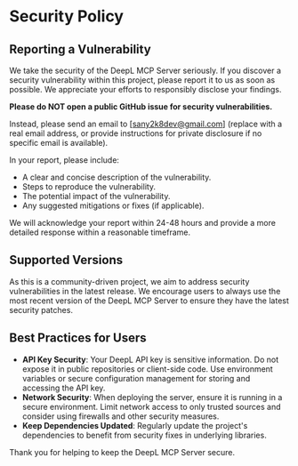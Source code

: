 # Security Policy

## Reporting a Vulnerability

We take the security of the DeepL MCP Server seriously. If you discover a security vulnerability within this project, please report it to us as soon as possible. We appreciate your efforts to responsibly disclose your findings.

**Please do NOT open a public GitHub issue for security vulnerabilities.**

Instead, please send an email to [sany2k8dev@gmail.com] (replace with a real email address, or provide instructions for private disclosure if no specific email is available).

In your report, please include:

*   A clear and concise description of the vulnerability.
*   Steps to reproduce the vulnerability.
*   The potential impact of the vulnerability.
*   Any suggested mitigations or fixes (if applicable).

We will acknowledge your report within 24-48 hours and provide a more detailed response within a reasonable timeframe.

## Supported Versions

As this is a community-driven project, we aim to address security vulnerabilities in the latest release. We encourage users to always use the most recent version of the DeepL MCP Server to ensure they have the latest security patches.

## Best Practices for Users

*   **API Key Security**: Your DeepL API key is sensitive information. Do not expose it in public repositories or client-side code. Use environment variables or secure configuration management for storing and accessing the API key.
*   **Network Security**: When deploying the server, ensure it is running in a secure environment. Limit network access to only trusted sources and consider using firewalls and other security measures.
*   **Keep Dependencies Updated**: Regularly update the project's dependencies to benefit from security fixes in underlying libraries.

Thank you for helping to keep the DeepL MCP Server secure. 
